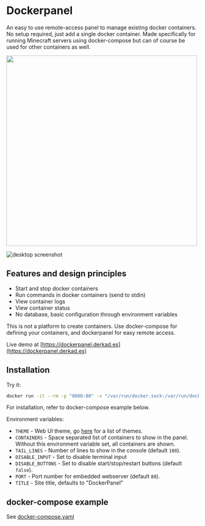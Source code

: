 # Dockerpanel

An easy to use remote-access panel to manage existing docker containers. No setup required, just add a single docker container. Made specifically for running Minecraft servers using docker-compose but can of course be used for other containers as well.

<img src="https://cdn.discordapp.com/attachments/645710098286510090/688788796149334145/screener_1584290423207.png" height="500">

![desktop screenshot](https://cdn.discordapp.com/attachments/645710098286510090/688791911783596120/Screenshot_from_2020-03-15_17-52-41.png)

## Features and design principles

* Start and stop docker containers
* Run commands in docker containers (send to stdin)
* View container logs
* View container status
* No database, basic configuration through environment variables

This is not a platform to create containers. Use docker-compose for defining your containers, and dockerpanel for easy remote access.

Live demo at [https://dockerpanel.derkad.es](https://dockerpanel.derkad.es)

## Installation

Try it:

```sh
docker run -it --rm -p "8080:80" -v "/var/run/docker.sock:/var/run/docker.sock" derkades/dockerpanel
```

For installation, refer to docker-compose example below.

Environment variables:

* `THEME` - Web UI theme, go [here](https://github.com/Derkades/dockerpanel/tree/master/resources/themes) for a list of themes.
* `CONTAINERS` - Space separated list of containers to show in the panel. Without this environment variable set, all containers are shown.
* `TAIL_LINES` - Number of lines to show in the console (default `100`).
* `DISABLE_INPUT` - Set to disable terminal input
* `DISABLE_BUTTONS` - Set to disable start/stop/restart buttons (default `false`).
* `PORT` - Port number for embedded webserver (default `80`).
* `TITLE` - Site title, defaults to "DockerPanel"

## docker-compose example

See [docker-compose.yaml](https://github.com/Derkades/dockerpanel/blob/master/docker-compose.yaml)
